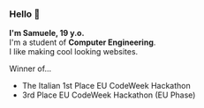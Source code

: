 ### Hello 🌹

**I'm Samuele, 19 y.o.**<br>
I'm a student of **Computer Engineering**.<br>
I like making cool looking websites.<br>


Winner of... <br>
  - The Italian 1st Place EU CodeWeek Hackathon 
  - 3rd Place EU CodeWeek Hackathon (EU Phase)
    

<!--
**SamueleStabile/SamueleStabile** is a ✨ _special_ ✨ repository because its `README.md` (this file) appears on your GitHub profile.

Here are some ideas to get you started:

- 🔭 I’m currently working on ...
- 🌱 I’m currently learning ...
- 👯 I’m looking to collaborate on ...
- 🤔 I’m looking for help with ...
- 💬 Ask me about ...
- 📫 How to reach me: ...
- 😄 Pronouns: ...
- ⚡ Fun fact: ...
-->
